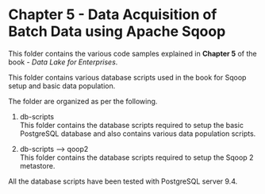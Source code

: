 # Chapter 5 - Data Acquisition of Batch Data using Apache Sqoop

This folder contains the various code samples explained in **Chapter 5** of the book - *Data Lake for Enterprises*.  

This folder contains various database scripts used in the book for Sqoop setup and basic data population.

The folder are organized as per the following.

1. db-scripts  
This folder contains the database scripts required to setup the basic PostgreSQL database and also contains various data population scripts.

2. db-scripts --> qoop2  
This folder contains the database scripts required to setup the Sqoop 2 metastore. 

All the database scripts have been tested with PostgreSQL server 9.4.

